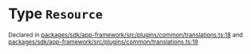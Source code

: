 # Type `Resource`
<sub>Declared in [packages/sdk/app-framework/src/plugins/common/translations.ts:18](https://github.com/dxos/dxos/blob/4d6eae504/packages/sdk/app-framework/src/plugins/common/translations.ts#L18) and [packages/sdk/app-framework/src/plugins/common/translations.ts:19](https://github.com/dxos/dxos/blob/4d6eae504/packages/sdk/app-framework/src/plugins/common/translations.ts#L19)</sub>






